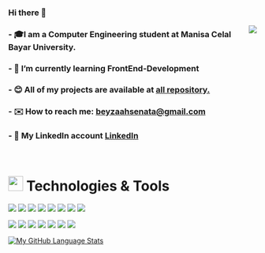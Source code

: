 ### Hi there 👋
<img align="right" src="https://user-images.githubusercontent.com/5713670/87202985-820dcb80-c2b6-11ea-9f56-7ec461c497c3.gif"></img>

###  - 🎓I am a Computer Engineering student at Manisa Celal Bayar University.
###  - 🌟  I’m currently learning FrontEnd-Development
###  - 😊 All of my projects are available at [all repository.](https://github.com/beyzahsen?tab=repositories)
###  - ✉️ How to reach me: beyzaahsenata@gmail.com
###  - 🔗 My LinkedIn account [LinkedIn](https://www.linkedin.com/in/beyza-ahsen-ata-9019b3207/)
<br>

 # <img src="https://c.tenor.com/hTEZeqwOPWgAAAAM/crumb-cat.gif" style="width:30px;height:30px; "></img> Technologies & Tools

<img src="https://img.shields.io/badge/Java-ED8B00?style=for-the-badge&logo=java&logoColor=white"></img>
<img src="https://img.shields.io/badge/Spring-6DB33F?style=for-the-badge&logo=spring&logoColor=white"></img>
<img src="https://img.shields.io/badge/python-3670A0?style=for-the-badge&logo=python&logoColor=ffdd54"></img>
<img src="https://img.shields.io/badge/C%23-239120?style=for-the-badge&logo=c-sharp&logoColor=white"></img>
<img src="https://img.shields.io/badge/javascript-%23323330.svg?style=for-the-badge&logo=javascript&logoColor=%23F7DF1E"></img>
<img src="https://img.shields.io/badge/bootstrap-%23563D7C.svg?style=for-the-badge&logo=bootstrap&logoColor=white"></img>
<img src="https://img.shields.io/badge/HTML5-E34F26?style=for-the-badge&logo=html5&logoColor=white"></img>
<img src="https://img.shields.io/badge/CSS3-1572B6?style=for-the-badge&logo=css3&logoColor=white"></img>

<img src="https://img.shields.io/badge/Visual Studio Code-007ACC?style=for-the-badge&logo=visualstudiocode&logoColor=white"></img>
<img src="https://img.shields.io/badge/pycharm-143?style=for-the-badge&logo=pycharm&logoColor=black&color=black&labelColor=green"></img>
<img src="https://img.shields.io/badge/postgres-%23316192.svg?style=for-the-badge&logo=postgresql&logoColor=white"></img>
<img src="https://img.shields.io/badge/Microsoft_SQL_Server-CC2927?style=for-the-badge&logo=microsoft-sql-server&logoColor=white"></img>
<img src="https://img.shields.io/badge/Eclipse-FE7A16.svg?style=for-the-badge&logo=Eclipse&logoColor=white"></img>
<img src="https://img.shields.io/badge/Visual Studio-239120?style=for-the-badge&logo=visualstudio&logoColor=white"></img>
<img src="https://img.shields.io/badge/Apache Netbeans IDE-6DB33F?style=for-the-badge&logo=apachenetbeanside&logoColor=white"></img>

[![My GitHub Language Stats](https://github-readme-stats.vercel.app/api/top-langs/?username=beyzahsen&langs_count=9&theme=tokyonight)]()

